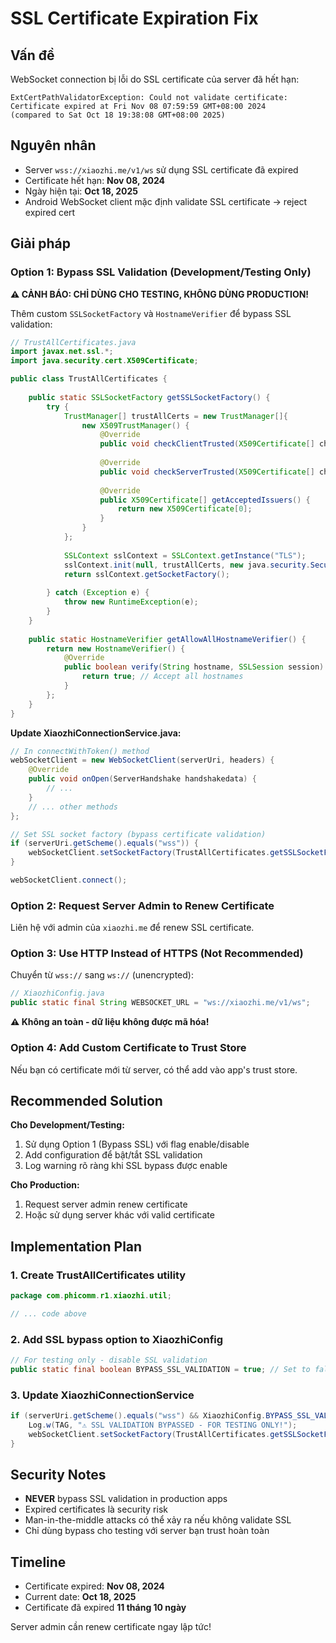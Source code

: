 # SSL Certificate Expiration Fix

## Vấn đề
WebSocket connection bị lỗi do SSL certificate của server đã hết hạn:
```
ExtCertPathValidatorException: Could not validate certificate: 
Certificate expired at Fri Nov 08 07:59:59 GMT+08:00 2024 
(compared to Sat Oct 18 19:38:08 GMT+08:00 2025)
```

## Nguyên nhân
- Server `wss://xiaozhi.me/v1/ws` sử dụng SSL certificate đã expired
- Certificate hết hạn: **Nov 08, 2024**
- Ngày hiện tại: **Oct 18, 2025** 
- Android WebSocket client mặc định validate SSL certificate → reject expired cert

## Giải pháp

### Option 1: Bypass SSL Validation (Development/Testing Only)
**⚠️ CẢNH BÁO: CHỈ DÙNG CHO TESTING, KHÔNG DÙNG PRODUCTION!**

Thêm custom `SSLSocketFactory` và `HostnameVerifier` để bypass SSL validation:

```java
// TrustAllCertificates.java
import javax.net.ssl.*;
import java.security.cert.X509Certificate;

public class TrustAllCertificates {
    
    public static SSLSocketFactory getSSLSocketFactory() {
        try {
            TrustManager[] trustAllCerts = new TrustManager[]{
                new X509TrustManager() {
                    @Override
                    public void checkClientTrusted(X509Certificate[] chain, String authType) {}
                    
                    @Override
                    public void checkServerTrusted(X509Certificate[] chain, String authType) {}
                    
                    @Override
                    public X509Certificate[] getAcceptedIssuers() {
                        return new X509Certificate[0];
                    }
                }
            };
            
            SSLContext sslContext = SSLContext.getInstance("TLS");
            sslContext.init(null, trustAllCerts, new java.security.SecureRandom());
            return sslContext.getSocketFactory();
            
        } catch (Exception e) {
            throw new RuntimeException(e);
        }
    }
    
    public static HostnameVerifier getAllowAllHostnameVerifier() {
        return new HostnameVerifier() {
            @Override
            public boolean verify(String hostname, SSLSession session) {
                return true; // Accept all hostnames
            }
        };
    }
}
```

**Update XiaozhiConnectionService.java:**
```java
// In connectWithToken() method
webSocketClient = new WebSocketClient(serverUri, headers) {
    @Override
    public void onOpen(ServerHandshake handshakedata) {
        // ...
    }
    // ... other methods
};

// Set SSL socket factory (bypass certificate validation)
if (serverUri.getScheme().equals("wss")) {
    webSocketClient.setSocketFactory(TrustAllCertificates.getSSLSocketFactory());
}

webSocketClient.connect();
```

### Option 2: Request Server Admin to Renew Certificate
Liên hệ với admin của `xiaozhi.me` để renew SSL certificate.

### Option 3: Use HTTP Instead of HTTPS (Not Recommended)
Chuyển từ `wss://` sang `ws://` (unencrypted):
```java
// XiaozhiConfig.java
public static final String WEBSOCKET_URL = "ws://xiaozhi.me/v1/ws";
```

**⚠️ Không an toàn - dữ liệu không được mã hóa!**

### Option 4: Add Custom Certificate to Trust Store
Nếu bạn có certificate mới từ server, có thể add vào app's trust store.

## Recommended Solution

**Cho Development/Testing:**
1. Sử dụng Option 1 (Bypass SSL) với flag enable/disable
2. Add configuration để bật/tắt SSL validation
3. Log warning rõ ràng khi SSL bypass được enable

**Cho Production:**
1. Request server admin renew certificate
2. Hoặc sử dụng server khác với valid certificate

## Implementation Plan

### 1. Create TrustAllCertificates utility
```java
package com.phicomm.r1.xiaozhi.util;

// ... code above
```

### 2. Add SSL bypass option to XiaozhiConfig
```java
// For testing only - disable SSL validation
public static final boolean BYPASS_SSL_VALIDATION = true; // Set to false in production!
```

### 3. Update XiaozhiConnectionService
```java
if (serverUri.getScheme().equals("wss") && XiaozhiConfig.BYPASS_SSL_VALIDATION) {
    Log.w(TAG, "⚠️ SSL VALIDATION BYPASSED - FOR TESTING ONLY!");
    webSocketClient.setSocketFactory(TrustAllCertificates.getSSLSocketFactory());
}
```

## Security Notes

- **NEVER** bypass SSL validation in production apps
- Expired certificates là security risk
- Man-in-the-middle attacks có thể xảy ra nếu không validate SSL
- Chỉ dùng bypass cho testing với server bạn trust hoàn toàn

## Timeline
- Certificate expired: **Nov 08, 2024**
- Current date: **Oct 18, 2025**
- Certificate đã expired **11 tháng 10 ngày**

Server admin cần renew certificate ngay lập tức!